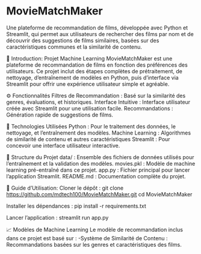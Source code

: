 # MovieMatchMaker
Une plateforme de recommandation de films, développée avec Python et Streamlit, qui permet aux utilisateurs de rechercher des films par nom et de découvrir des suggestions de films similaires, basées sur des caractéristiques communes et la similarité de contenu.

🌟 Introduction: Projet Machine Learning
MovieMatchMaker est une plateforme de recommandation de films en fonction des préférences des utilisateurs. Ce projet inclut des étapes complètes de prétraitement, de nettoyage, d’entraînement de modèles en Python, puis d’interface via Streamlit pour offrir une expérience utilisateur simple et agréable.

⚙️ Fonctionnalités
Filtres de Recommandation : Basé sur la similarité des genres, évaluations, et historiques.
Interface Intuitive : Interface utilisateur créée avec Streamlit pour une utilisation facile.
Recommandations : Génération rapide de suggestions de films.


🚀 Technologies Utilisées
Python : Pour le traitement des données, le nettoyage, et l’entraînement des modèles.
Machine Learning : Algorithmes de similarité de contenu et autres caractéristiques
Streamlit : Pour concevoir une interface utilisateur interactive.


📂 Structure du Projet
data/ : Ensemble des fichiers de données utilisés pour l’entraînement et la validation des modèles.
movies.pkl : Modèle de machine learning pré-entraîné dans ce projet.
app.py : Fichier principal pour lancer l’application Streamlit.
README.md : Documentation complète du projet.


📖 Guide d’Utilisation:
Cloner le dépôt :
git clone https://github.com/mdtech100/MovieMatchMaker.git
cd MovieMatchMaker

Installer les dépendances :
pip install -r requirements.txt

Lancer l’application :
streamlit run app.py


📈 Modèles de Machine Learning
Le modèle de recommandation inclus dans ce projet est basé sur :
-Système de Similarité de Contenu : Recommandations basées sur les genres et caractéristiques des films.
